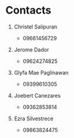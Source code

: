 # Contacts

1. Christel Salipuran
   - 09661456729

2. Jerome Dador
   - 09624274825

3. Glyfa Mae Paglinawan
   - 09399610305

4. Joebert Canezares
   - 09362853814

5. Ezra Silvestrece
   - 09863824475

   